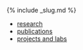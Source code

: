 {% include _slug.md %}

<nav>
    <ul class="submenu">
        <li class="{% if slug == 'research' %}current{% endif %}"><a href="/research">research</a></li>
        <li class="{% if slug == 'publications' %}current{% endif %}"><a href="/research/publications">publications</a></li>
        <li class="{% if slug == 'projects' %}current{% endif %}"><a href="/research/projects">projects and labs</a></li>
    </ul>
</nav>